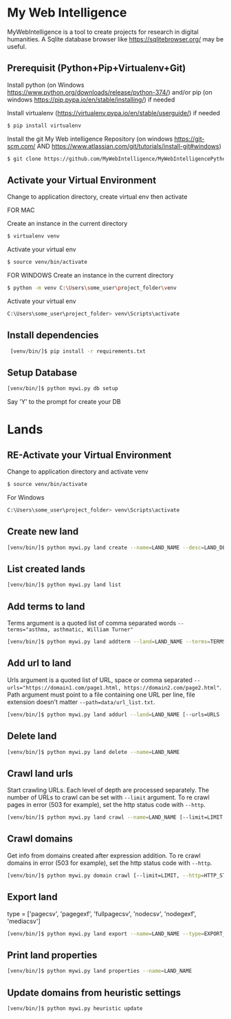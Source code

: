 # My Web Intelligence

MyWebIntelligence is a tool to create projects for research in digital humanities.
A Sqlite database browser like https://sqlitebrowser.org/ may be useful.

## Prerequisit (Python+Pip+Virtualenv+Git)

Install python (on Windows https://www.python.org/downloads/release/python-374/) and/or pip (on windows https://pip.pypa.io/en/stable/installing/) if needed

Install virtualenv (https://virtualenv.pypa.io/en/stable/userguide/) if needed

```bash
$ pip install virtualenv
```

Install the git My Web intelligence Repository (on windows https://git-scm.com/ AND https://www.atlassian.com/git/tutorials/install-git#windows)

```bash
$ git clone https://github.com/MyWebIntelligence/MyWebIntelligencePython.git
```


## Activate your Virtual Environment

Change to application directory, create virtual env then activate

FOR MAC

Create an instance in the current directory
```bash
$ virtualenv venv
```
Activate your virtual env
```bash
$ source venv/bin/activate
```

FOR WINDOWS
Create an instance in the current directory
```bash
$ python -m venv C:\Users\some_user\project_folder\venv
```

Activate your virtual env
```bash
C:\Users\some_user\project_folder> venv\Scripts\activate
```

## Install dependencies

```bash
 [venv/bin/]$ pip install -r requirements.txt
```

## Setup Database

```bash
[venv/bin/]$ python mywi.py db setup
```
Say 'Y' to the prompt for create your DB

# Lands
## RE-Activate your Virtual Environment

Change to application directory and activate venv

```bash
$ source venv/bin/activate
```

For Windows

```bash
C:\Users\some_user\project_folder> venv\Scripts\activate
```

## Create new land

```bash
[venv/bin/]$ python mywi.py land create --name=LAND_NAME --desc=LAND_DESCRIPTION
```

## List created lands

```bash
[venv/bin/]$ python mywi.py land list
```

## Add terms to land

Terms argument is a quoted list of comma separated words `--terms="asthma, asthmatic, William Turner"`

```bash
[venv/bin/]$ python mywi.py land addterm --land=LAND_NAME --terms=TERMS
```

## Add url to land

Urls argument is a quoted list of URL, space or comma separated `--urls="https://domain1.com/page1.html, https://domain2.com/page2.html"`.
Path argument must point to a file containing one URL per line, file extension doesn't matter `--path=data/url_list.txt`.

```bash
[venv/bin/]$ python mywi.py land addurl --land=LAND_NAME [--urls=URLS | --path=PATH]
```

## Delete land

```bash
[venv/bin/]$ python mywi.py land delete --name=LAND_NAME
```

## Crawl land urls

Start crawling URLs. Each level of depth are processed separately. The number of URLs to crawl can be set with `--limit` argument.
To re crawl pages in error (503 for example), set the http status code with `--http`.

```bash
[venv/bin/]$ python mywi.py land crawl --name=LAND_NAME [--limit=LIMIT, --http=HTTP_STATUS]
```

## Crawl domains

Get info from domains created after expression addition.
To re crawl domains in error (503 for example), set the http status code with `--http`.

```bash
[venv/bin/]$ python mywi.py domain crawl [--limit=LIMIT, --http=HTTP_STATUS]
```

## Export land

type = ['pagecsv', 'pagegexf', 'fullpagecsv', 'nodecsv', 'nodegexf', 'mediacsv']

```bash
[venv/bin/]$ python mywi.py land export --name=LAND_NAME --type=EXPORT_TYPE --minrel=MINIMUM_RELEVANCE
```

## Print land properties

```bash
[venv/bin/]$ python mywi.py land properties --name=LAND_NAME
```

## Update domains from heuristic settings

```bash
[venv/bin/]$ python mywi.py heuristic update
```
